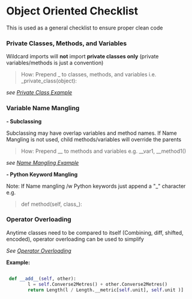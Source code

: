 Object Oriented Checklist
=====
This is used as a general checklist to ensure proper clean code

### Private Classes, Methods, and Variables
Wildcard imports will **not** import **private classes only** (private variables/methods is just a convention) 

>How: Prepend _ to classes, methods, and variables i.e. _private_class(object):

*see [Private Class Example](Private)*


### Variable Name Mangling 
**- Subclassing**

Subclassing may have overlap variables and method names. If Name Mangling is not used, child methods/variables will override the parents

>How: Prepend __ to methods and variables e.g. __var1, __method1()

*see [Name Mangling Example](NameMangling)*

**- Python Keyword Mangling**

Note: If Name mangling /w Python keywords just append a "_" character e.g.
> def method(self, class_):

### Operator Overloading
Anytime classes need to be compared to itself (Combining, diff, shifted, encoded), operator overloading can be used to simplify

*See [Operator Overloading](https://www.python-course.eu/python3_magic_methods.php)*

**Example:**
```python

 def __add__(self, other):
        l = self.Converse2Metres() + other.Converse2Metres()
        return Length(l / Length.__metric[self.unit], self.unit )]

```

 
